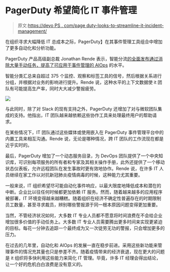 # PagerDuty 希望简化 IT 事件管理

> 原文:[https://devo PS . com/page duty-looks-to-streamline-it-incident-management/](https://devops.com/pagerduty-looks-to-streamline-it-incident-management/)

在组织寻求大幅降低 IT 总成本之际，PagerDuty】在其事件管理工具组合中增加了更多自动化和分析功能。

PagerDuty 产品高级副总裁 Jonathan Rende 表示，智能分流[的全面发布通过消除大量手动任务，提高了可应用于事件管理的 AIOps](https://devops.com/pagerduty-focuses-incident-response-efforts-on-the-cloud/) 的水平。

智能分类汇总来自超过 375 个监控、观察和标签工具的信号，然后根据关系进行分组，并根据对业务的影响进行提升。Rende 说，这种水平的上下文数据使 it 团队有可能提高生产率，同时大大减少警报疲劳。

![](../Images/96f3bb68435d72aacc0cd544352c5bfb.png)

与此同时，除了对 Slack 的现有支持之外，PagerDuty 还增加了对与微软团队集成的支持。他指出，IT 团队越来越依赖这些协作工具来处理最终用户的帮助请求。

在某些情况下，IT 团队通过这些媒体或使用嵌入在 PagerDuty 事件管理平台中的内置工具来相互沟通。Rende 说，无论是哪种情况，跨 IT 团队的工作流现在都是近乎实时的。

最后，PagerDuty 增加了一个动态服务目录，为 DevOps 团队提供了一个中央知识库，可识别每项服务的所有者和专家及其相关操作手册，此外还提供了一个移动状态仪表板，允许远程团队在发生事故时更有效地协作。Rende 说，在许多 IT 人员继续在家工作以对抗新冠肺炎疫情病毒的时候，这种能力尤其重要。

一般来说，IT 组织希望尽可能自动化事件响应，以最大限度地降低成本和潜在的中断。企业比以往任何时候都更加依赖 IT 服务。然而，随着越来越多的应用程序被部署，IT 环境变得越来越糟糕。随着组织在经济不确定性普遍存在的时期限制员工数量，甚至寻求裁员，辨别哪些警报源于同一根本原因问题变得更加重要。

当然，不管经济状况如何，大多数 IT 专业人员都不愿意将时间浪费在不会给企业增加很多价值的手动任务上。大多数 IT 专业人员需要腾出更多时间来实现更紧迫的目标。每花一分钟去追踪一个最终成为又一次徒劳无功的警报，只会增加更多的压力。

在过去的几年里，自动化和 AIOps 的发展一直在稳步前进。采用这些新功能来管理事件的情况充其量也只是参差不齐。随着疫情带来的经济衰退，现在更大的问题是 it 组织将多快利用这些能力来简化 IT 管理。毕竟，许多 IT 经理会得出结论，让一个好的危机白白浪费是没有意义的。